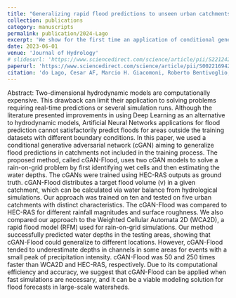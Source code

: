 ```yaml
---
title: "Generalizing rapid flood predictions to unseen urban catchments with conditional generative adversarial networks"
collection: publications
category: manuscripts
permalink: publication/2024-Lago
excerpt: 'We show for the first time an application of conditional generative adversarial networks that were trained in a site and applied in a different site with good results in predicting flood inundation maps.'
date: 2023-06-01
venue: 'Journal of Hydrology'
# slidesurl: 'https://www.sciencedirect.com/science/article/pii/S2212420924003054'
paperurl: 'https://www.sciencedirect.com/science/article/pii/S0022169423002184'
citation: 'do Lago, Cesar AF, Marcio H. Giacomoni, Roberto Bentivoglio, Riccardo Taormina, Marcus N. Gomes Junior, and Eduardo M. Mendiondo. "Generalizing rapid flood predictions to unseen urban catchments with conditional generative adversarial networks." Journal of Hydrology 618 (2023): 129276.'
---
```

Abstract:
Two-dimensional hydrodynamic models are computationally expensive. This drawback can limit their application to solving problems requiring real-time predictions or several simulation runs. Although the literature presented improvements in using Deep Learning as an alternative to hydrodynamic models, Artificial Neural Networks applications for flood prediction cannot satisfactorily predict floods for areas outside the training datasets with different boundary conditions. In this paper, we used a conditional generative adversarial network (cGAN) aiming to generalize flood predictions in catchments not included in the training process. The proposed method, called cGAN-Flood, uses two cGAN models to solve a rain-on-grid problem by first identifying wet cells and then estimating the water depths. The cGANs were trained using HEC-RAS outputs as ground truth. cGAN-Flood distributes a target flood volume (v) in a given catchment, which can be calculated via water balance from hydrological simulations. Our approach was trained on ten and tested on five urban catchments with distinct characteristics. The cGAN-Flood was compared to HEC-RAS for different rainfall magnitudes and surface roughness. We also compared our approach to the Weighted Cellular Automata 2D (WCA2D), a rapid flood model (RFM) used for rain-on-grid simulations. Our method successfully predicted water depths in the testing areas, showing that cGAN-Flood could generalize to different locations. However, cGAN-Flood tended to underestimate depths in channels in some areas for events with a small peak of precipitation intensity. cGAN-Flood was 50 and 250 times faster than WCA2D and HEC-RAS, respectively. Due to its computational efficiency and accuracy, we suggest that cGAN-Flood can be applied when fast simulations are necessary, and it can be a viable modeling solution for flood forecasts in large-scale watersheds.

